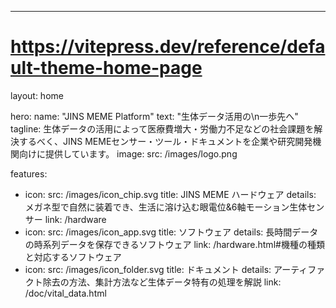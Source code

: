 ---
# https://vitepress.dev/reference/default-theme-home-page
layout: home

hero:
  name: "JINS MEME Platform"
  text: "生体データ活用の\n一歩先へ"
  tagline: 生体データの活用によって医療費増大・労働力不足などの社会課題を解決するべく、JINS MEMEセンサー・ツール・ドキュメントを企業や研究開発機関向けに提供しています。
  image:
    src: /images/logo.png

features:
  - icon: 
      src: /images/icon_chip.svg
    title: JINS MEME ハードウェア
    details: メガネ型で自然に装着でき、生活に溶け込む眼電位&6軸モーション生体センサー
    link: /hardware
  - icon: 
      src: /images/icon_app.svg
    title: ソフトウェア
    details: 長時間データの時系列データを保存できるソフトウェア
    link: /hardware.html#機種の種類と対応するソフトウェア
  - icon: 
      src: /images/icon_folder.svg
    title: ドキュメント
    details: アーティファクト除去の方法、集計方法など生体データ特有の処理を解説
    link: /doc/vital_data.html


